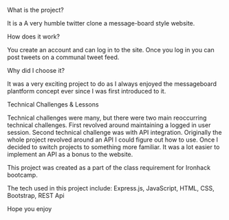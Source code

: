 
What is the project? 

It is a A very humble twitter clone a message-board style website. 

How does it work? 

You create an account and can log in to the site. Once you log in you can post tweets on a communal tweet feed. 

Why did I choose it? 

It was a very exciting project to do as I always enjoyed the messageboard plantform concept ever since I was first introduced to it. 

Technical Challenges & Lessons

Technical challenges were many, but there were two main reoccurring technical challenges. First revolved around maintaining a logged in user session. 
Second technical challenge was with API integration. Originally the whole project revolved around an API I could figure out how to use. Once I decided to switch projects to something more familiar. 
It was a lot easier to implement an API as a bonus to the website.

This project was created as a part of the class requirement for Ironhack bootcamp. 

The tech used in this project include: Express.js, JavaScript, HTML, CSS, Bootstrap, REST Api

Hope you enjoy
